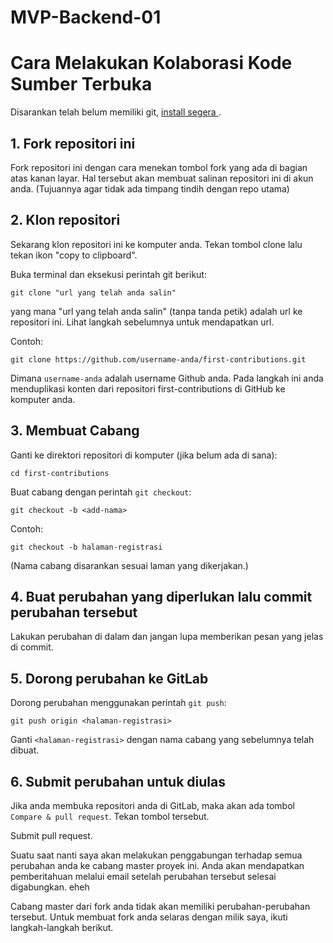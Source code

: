 # MVP-Backend-01

# Cara Melakukan Kolaborasi Kode Sumber Terbuka
 
Disarankan telah belum memiliki git, [ install segera ]( https://git-scm.com/downloads ).

## 1. Fork repositori ini

Fork repositori ini dengan cara menekan tombol fork yang ada di bagian atas kanan layar.
Hal tersebut akan membuat salinan repositori ini di akun anda. (Tujuannya agar tidak ada timpang tindih dengan repo utama)

## 2. Klon repositori

Sekarang klon repositori ini ke komputer anda. Tekan tombol clone lalu tekan ikon "copy to clipboard".

Buka terminal dan eksekusi perintah git berikut:

```
git clone "url yang telah anda salin"
```
yang mana "url yang telah anda salin" (tanpa tanda petik) adalah url ke repositori ini. Lihat langkah sebelumnya untuk mendapatkan url.

Contoh:
```
git clone https://github.com/username-anda/first-contributions.git
```
Dimana `username-anda` adalah username Github anda. Pada langkah ini anda menduplikasi konten dari repositori first-contributions di GitHub ke komputer anda.

## 3. Membuat Cabang

Ganti ke direktori repositori di komputer (jika belum ada di sana):

```
cd first-contributions
```
Buat cabang dengan perintah `git checkout`:
```
git checkout -b <add-nama>
```

Contoh:
```
git checkout -b halaman-registrasi
```
(Nama cabang disarankan sesuai laman yang dikerjakan.)

## 4. Buat perubahan yang diperlukan lalu commit perubahan tersebut

Lakukan perubahan di dalam  dan jangan lupa memberikan pesan yang jelas di commit.


## 5. Dorong perubahan ke GitLab

Dorong perubahan menggunakan perintah `git push`:
```
git push origin <halaman-registrasi>
```
Ganti `<halaman-registrasi>` dengan nama cabang yang sebelumnya telah dibuat.

## 6. Submit perubahan untuk diulas

Jika anda membuka repositori anda di GitLab, maka akan ada tombol `Compare & pull request`. Tekan tombol tersebut.

Submit pull request.

Suatu saat nanti saya akan melakukan penggabungan terhadap semua perubahan anda ke cabang master proyek ini. Anda akan mendapatkan pemberitahuan melalui email setelah perubahan tersebut selesai digabungkan. eheh

Cabang master dari fork anda tidak akan memiliki perubahan-perubahan tersebut. Untuk membuat fork anda selaras dengan milik saya, ikuti langkah-langkah berikut.
